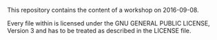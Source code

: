 This repository contains the content of a workshop on 2016-09-08.

Every file within is licensed under the GNU GENERAL PUBLIC LICENSE, Version 3 and has to be treated as described in the LICENSE file.
